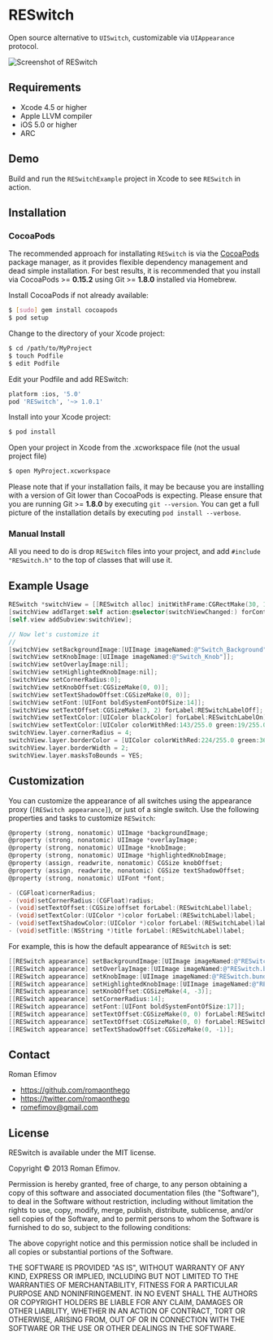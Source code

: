 # RESwitch

Open source alternative to `UISwitch`, customizable via `UIAppearance` protocol.

![Screenshot of RESwitch](https://github.com/romaonthego/RESwitch/raw/master/Screenshot.png "RESwitch Screenshot")

## Requirements
* Xcode 4.5 or higher
* Apple LLVM compiler
* iOS 5.0 or higher
* ARC

## Demo

Build and run the `RESwitchExample` project in Xcode to see `RESwitch` in action.

## Installation

### CocoaPods

The recommended approach for installating `RESwitch` is via the [CocoaPods](http://cocoapods.org/) package manager, as it provides flexible dependency management and dead simple installation.
For best results, it is recommended that you install via CocoaPods >= **0.15.2** using Git >= **1.8.0** installed via Homebrew.

Install CocoaPods if not already available:

``` bash
$ [sudo] gem install cocoapods
$ pod setup
```

Change to the directory of your Xcode project:

``` bash
$ cd /path/to/MyProject
$ touch Podfile
$ edit Podfile
```

Edit your Podfile and add RESwitch:

``` bash
platform :ios, '5.0'
pod 'RESwitch', '~> 1.0.1'
```

Install into your Xcode project:

``` bash
$ pod install
```

Open your project in Xcode from the .xcworkspace file (not the usual project file)

``` bash
$ open MyProject.xcworkspace
```

Please note that if your installation fails, it may be because you are installing with a version of Git lower than CocoaPods is expecting. Please ensure that you are running Git >= **1.8.0** by executing `git --version`. You can get a full picture of the installation details by executing `pod install --verbose`.

### Manual Install

All you need to do is drop `RESwitch` files into your project, and add `#include "RESwitch.h"` to the top of classes that will use it.

## Example Usage

``` objective-c
RESwitch *switchView = [[RESwitch alloc] initWithFrame:CGRectMake(30, 100, 76, 28)];
[switchView addTarget:self action:@selector(switchViewChanged:) forControlEvents:UIControlEventValueChanged];
[self.view addSubview:switchView];

// Now let's customize it
//
[switchView setBackgroundImage:[UIImage imageNamed:@"Switch_Background"]];
[switchView setKnobImage:[UIImage imageNamed:@"Switch_Knob"]];
[switchView setOverlayImage:nil];
[switchView setHighlightedKnobImage:nil];
[switchView setCornerRadius:0];
[switchView setKnobOffset:CGSizeMake(0, 0)];
[switchView setTextShadowOffset:CGSizeMake(0, 0)];
[switchView setFont:[UIFont boldSystemFontOfSize:14]];
[switchView setTextOffset:CGSizeMake(3, 2) forLabel:RESwitchLabelOff];
[switchView setTextColor:[UIColor blackColor] forLabel:RESwitchLabelOn];
[switchView setTextColor:[UIColor colorWithRed:143/255.0 green:19/255.0 blue:24/255.0 alpha:1] forLabel:RESwitchLabelOff];
switchView.layer.cornerRadius = 4;
switchView.layer.borderColor = [UIColor colorWithRed:224/255.0 green:36/255.0 blue:24/255.0 alpha:1].CGColor;
switchView.layer.borderWidth = 2;
switchView.layer.masksToBounds = YES;
```

## Customization

You can customize the appearance of all switches using the appearance proxy (`[RESwitch appearance]`), or just of a single switch.
Use the following properties and tasks to customize `RESwitch`:

``` objective-c
@property (strong, nonatomic) UIImage *backgroundImage;
@property (strong, nonatomic) UIImage *overlayImage;
@property (strong, nonatomic) UIImage *knobImage;
@property (strong, nonatomic) UIImage *highlightedKnobImage;
@property (assign, readwrite, nonatomic) CGSize knobOffset;
@property (assign, readwrite, nonatomic) CGSize textShadowOffset;
@property (strong, nonatomic) UIFont *font;

- (CGFloat)cornerRadius;
- (void)setCornerRadius:(CGFloat)radius;
- (void)setTextOffset:(CGSize)offset forLabel:(RESwitchLabel)label;
- (void)setTextColor:(UIColor *)color forLabel:(RESwitchLabel)label;
- (void)setTextShadowColor:(UIColor *)color forLabel:(RESwitchLabel)label;
- (void)setTitle:(NSString *)title forLabel:(RESwitchLabel)label;
```

For example, this is how the default appearance of `RESwitch` is set:

``` objective-c
[[RESwitch appearance] setBackgroundImage:[UIImage imageNamed:@"RESwitch.bundle/Background"]];
[[RESwitch appearance] setOverlayImage:[UIImage imageNamed:@"RESwitch.bundle/Overlay"]];
[[RESwitch appearance] setKnobImage:[UIImage imageNamed:@"RESwitch.bundle/Knob"]];
[[RESwitch appearance] setHighlightedKnobImage:[UIImage imageNamed:@"RESwitch.bundle/Knob_Highlighted"]];
[[RESwitch appearance] setKnobOffset:CGSizeMake(4, -3)];
[[RESwitch appearance] setCornerRadius:14];
[[RESwitch appearance] setFont:[UIFont boldSystemFontOfSize:17]];
[[RESwitch appearance] setTextOffset:CGSizeMake(0, 0) forLabel:RESwitchLabelOn];
[[RESwitch appearance] setTextOffset:CGSizeMake(0, 0) forLabel:RESwitchLabelOff];
[[RESwitch appearance] setTextShadowOffset:CGSizeMake(0, -1)];
```

## Contact

Roman Efimov

- https://github.com/romaonthego
- https://twitter.com/romaonthego
- romefimov@gmail.com

## License

RESwitch is available under the MIT license.

Copyright © 2013 Roman Efimov.

Permission is hereby granted, free of charge, to any person obtaining a copy of this software and associated documentation files (the "Software"), to deal in the Software without restriction, including without limitation the rights to use, copy, modify, merge, publish, distribute, sublicense, and/or sell copies of the Software, and to permit persons to whom the Software is furnished to do so, subject to the following conditions:

The above copyright notice and this permission notice shall be included in all copies or substantial portions of the Software.

THE SOFTWARE IS PROVIDED "AS IS", WITHOUT WARRANTY OF ANY KIND, EXPRESS OR IMPLIED, INCLUDING BUT NOT LIMITED TO THE WARRANTIES OF MERCHANTABILITY, FITNESS FOR A PARTICULAR PURPOSE AND NONINFRINGEMENT. IN NO EVENT SHALL THE AUTHORS OR COPYRIGHT HOLDERS BE LIABLE FOR ANY CLAIM, DAMAGES OR OTHER LIABILITY, WHETHER IN AN ACTION OF CONTRACT, TORT OR OTHERWISE, ARISING FROM, OUT OF OR IN CONNECTION WITH THE SOFTWARE OR THE USE OR OTHER DEALINGS IN THE SOFTWARE.
